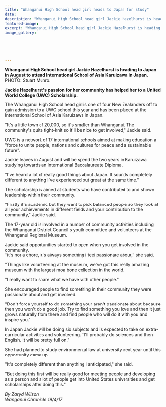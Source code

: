 ```yaml
---
title: "Whanganui High School head girl heads to Japan for study"
date: 
description: "Whanganui High School head girl Jackie Hazelhurst is heading to Japan in August to attend International School of Asia Karuizawa in Japan..."
featured-image: 
excerpt: "Whanganui High School head girl Jackie Hazelhurst is heading to Japan in August to attend International School of Asia Karuizawa in Japan."
image_gallery:
	
	
	
	
	
---
```


<p><span><strong>Whanganui High School head girl Jackie Hazelhurst is heading to Japan in August to attend International School of Asia Karuizawa in Japan.</strong> <br />PHOTO: Stuart Munro.</span></p>
<p><strong>Jackie Hazelhurst's passion for her community has helped her to a United World College (UWC) Scholarship.</strong></p>
<p>The Whanganui High School head girl is one of four New Zealanders off to gain admission to a UWC school this year and has been placed at the International School of Asia Karuizawa in Japan.</p>
<p>"It's a little town of 20,000, so it's smaller than Whanganui. The community's quite tight-knit so it'll be nice to get involved," Jackie said.</p>
<p>UWC is a network of 17 international schools aimed at making education a "force to unite people, nations and cultures for peace and a sustainable future".</p>
<p>Jackie leaves in August and will be spend the two years in Karuizawa studying towards an International Baccalaureate Diploma.</p>
<p>"I've heard a lot of really good things about Japan. It sounds completely different to anything I've experienced but great at the same time."</p>
<p>The scholarship is aimed at students who have contributed to and shown leadership within their community.</p>
<p>"Firstly it's academic but they want to pick balanced people so they look at all your achievements in different fields and your contribution to the community," Jackie said.</p>
<p>The 17-year old is involved in a number of community activities including the Whanganui District Council's youth committee and volunteers at the Whanganui Regional Museum.</p>
<p>Jackie said opportunities started to open when you get involved in the community.&nbsp;<br />"It's not a chore, it's always something I feel passionate about," she said.</p>
<p>"Things like volunteering at the museum, we've got this really amazing museum with the largest moa bone collection in the world.</p>
<p>"I really want to share what we have with other people."</p>
<p>She encouraged people to find something in their community they were passionate about and get involved.</p>
<p>"Don't force yourself to do something your aren't passionate about because then you won't do a good job. Try to find something you love and then it just grows naturally from there and find people who will do it with you and inspire you."</p>
<p>In Japan Jackie will be doing six subjects and is expected to take on extra-curricular activities and volunteering. "I'll probably do sciences and then English. It will be pretty full on."</p>
<p>She had planned to study environmental law at university next year until this opportunity came up.</p>
<p>"It's completely different than anything I anticipated," she said.</p>
<p>"But doing this first will be really good for meeting people and developing as a person and a lot of people get into United States universities and get scholarships after doing this."</p>
<p class="clear syndicator"><em>By Zaryd Wilson</em><br /><em>Wanganui Chronicle 19/4/17&nbsp;</em></p>

